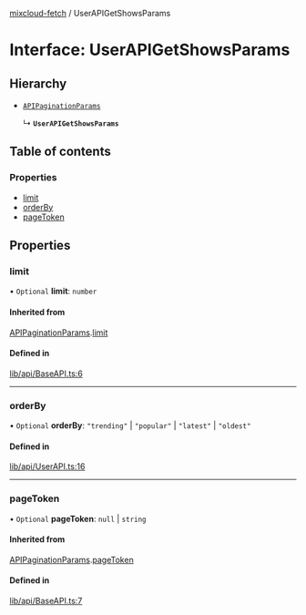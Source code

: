 [mixcloud-fetch](../README.md) / UserAPIGetShowsParams

# Interface: UserAPIGetShowsParams

## Hierarchy

- [`APIPaginationParams`](APIPaginationParams.md)

  ↳ **`UserAPIGetShowsParams`**

## Table of contents

### Properties

- [limit](UserAPIGetShowsParams.md#limit)
- [orderBy](UserAPIGetShowsParams.md#orderby)
- [pageToken](UserAPIGetShowsParams.md#pagetoken)

## Properties

### limit

• `Optional` **limit**: `number`

#### Inherited from

[APIPaginationParams](APIPaginationParams.md).[limit](APIPaginationParams.md#limit)

#### Defined in

[lib/api/BaseAPI.ts:6](https://github.com/patrickkfkan/mixcloud-fetch/blob/e4ecdc8/src/lib/api/BaseAPI.ts#L6)

___

### orderBy

• `Optional` **orderBy**: ``"trending"`` \| ``"popular"`` \| ``"latest"`` \| ``"oldest"``

#### Defined in

[lib/api/UserAPI.ts:16](https://github.com/patrickkfkan/mixcloud-fetch/blob/e4ecdc8/src/lib/api/UserAPI.ts#L16)

___

### pageToken

• `Optional` **pageToken**: ``null`` \| `string`

#### Inherited from

[APIPaginationParams](APIPaginationParams.md).[pageToken](APIPaginationParams.md#pagetoken)

#### Defined in

[lib/api/BaseAPI.ts:7](https://github.com/patrickkfkan/mixcloud-fetch/blob/e4ecdc8/src/lib/api/BaseAPI.ts#L7)
